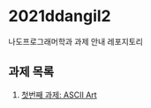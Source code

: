 # 2021ddangil2
나도프로그래머학과 과제 안내 레포지토리

## 과제 목록
1. [첫번째 과제: ASCII Art](assignment/week3_assignment.md)